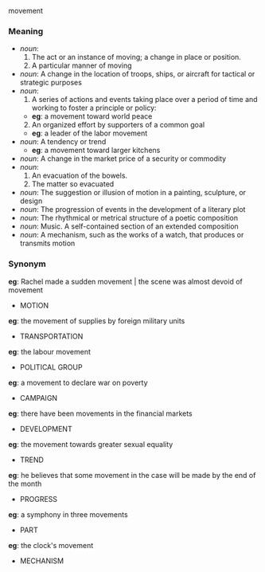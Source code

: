 movement
### Meaning
+ _noun_:
   1. The act or an instance of moving; a change in place or position.
   2. A particular manner of moving
+ _noun_: A change in the location of troops, ships, or aircraft for tactical or strategic purposes
+ _noun_:
   1. A series of actions and events taking place over a period of time and working to foster a principle or policy:
    + __eg__: a movement toward world peace
   2. An organized effort by supporters of a common goal
    + __eg__: a leader of the labor movement
+ _noun_: A tendency or trend
    + __eg__: a movement toward larger kitchens
+ _noun_: A change in the market price of a security or commodity
+ _noun_:
   1. An evacuation of the bowels.
   2. The matter so evacuated
+ _noun_: The suggestion or illusion of motion in a painting, sculpture, or design
+ _noun_: The progression of events in the development of a literary plot
+ _noun_: The rhythmical or metrical structure of a poetic composition
+ _noun_: Music. A self-contained section of an extended composition
+ _noun_: A mechanism, such as the works of a watch, that produces or transmits motion

### Synonym

__eg__: Rachel made a sudden movement | the scene was almost devoid of movement

+ MOTION

__eg__: the movement of supplies by foreign military units

+ TRANSPORTATION

__eg__: the labour movement

+ POLITICAL GROUP

__eg__: a movement to declare war on poverty

+ CAMPAIGN

__eg__: there have been movements in the financial markets

+ DEVELOPMENT

__eg__: the movement towards greater sexual equality

+ TREND

__eg__: he believes that some movement in the case will be made by the end of the month

+ PROGRESS

__eg__: a symphony in three movements

+ PART

__eg__: the clock's movement

+ MECHANISM


